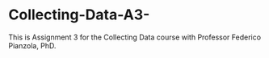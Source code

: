 # Collecting-Data-A3-
This is Assignment 3 for the Collecting Data course with Professor Federico Pianzola, PhD. 
